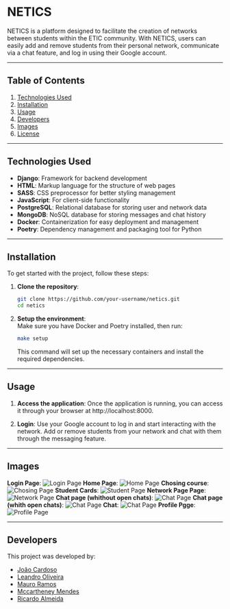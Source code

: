 # NETICS

NETICS is a platform designed to facilitate the creation of networks between students within the ETIC community. With NETICS, users can easily add and remove students from their personal network, communicate via a chat feature, and log in using their Google account.

---

## Table of Contents
1. [Technologies Used](#technologies-used)
2. [Installation](#installation)
3. [Usage](#usage)
4. [Developers](#developers)
5. [Images](#images)
6. [License](#license)

---

## Technologies Used
- **Django**: Framework for backend development
- **HTML**: Markup language for the structure of web pages
- **SASS**: CSS preprocessor for better styling management
- **JavaScript**: For client-side functionality
- **PostgreSQL**: Relational database for storing user and network data
- **MongoDB**: NoSQL database for storing messages and chat history
- **Docker**: Containerization for easy deployment and management
- **Poetry**: Dependency management and packaging tool for Python

---

## Installation

To get started with the project, follow these steps:

1. **Clone the repository**:
   ```bash
   git clone https://github.com/your-username/netics.git
   cd netics
   ```
2. **Setup the environment**:  
    Make sure you have Docker and Poetry installed, then run:
    ```bash
    make setup
   ```
   This command will set up the necessary containers and install the required dependencies.

---

## Usage

1. **Access the application**: Once the application is running, you can access it through your browser at http://localhost:8000.

2. **Login**: Use your Google account to log in and start interacting with the network. Add or remove students from your network and chat with them through the messaging feature.

---

## Images

**Login Page**:
![Login Page](/screenShots/login.png)
**Home Page**:
![Home Page](/screenShots/home.png)
**Chosing course**:
![Chosing Page](/screenShots/choseCourse.png)
**Student Cards**:
![Student Page](/screenShots/personCard.png)
**Network Page Page**:
![Network Page](/screenShots/NetworkPage.png)
**Chat page (whithout open chats)**:
![Chat Page](/screenShots/emptyChat.png)
**Chat page (whith open chats)**:
![Chat Page](/screenShots/closedChat_whithChat.png)
**Chat**:
![Chat Page](/screenShots/openChat.png)
**Profile Pgge**:
![Profile Page](/screenShots/profile.png)


---
## Developers

This project was developed by:

- [João Cardoso](https://github.com/JoaoCardosoDev)
- [Leandro Oliveira](https://github.com/G00li)
- [Mauro Ramos](https://github.com/maurograndaoramos)
- [Mccartheney Mendes](https://github.com/mccartheney)
- [Ricardo Almeida](https://github.com/r1ckyjr)

